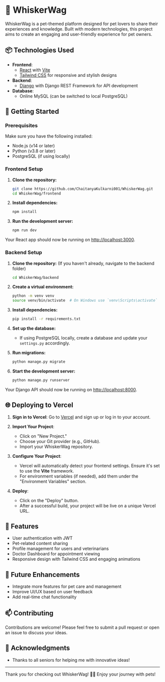 # 🐾 WhiskerWag

WhiskerWag is a pet-themed platform designed for pet lovers to share their experiences and knowledge. Built with modern technologies, this project aims to create an engaging and user-friendly experience for pet owners.

## 📦 Technologies Used

- **Frontend**: 
  - [React](https://reactjs.org/) with [Vite](https://vitejs.dev/)
  - [Tailwind CSS](https://tailwindcss.com/) for responsive and stylish designs
- **Backend**: 
  - [Django](https://www.djangoproject.com/) with Django REST Framework for API development
- **Database**: 
  - Online MySQL (can be switched to local PostgreSQL)

## 🚀 Getting Started

### Prerequisites

Make sure you have the following installed:

- Node.js (v14 or later)
- Python (v3.8 or later)
- PostgreSQL (if using locally)

### Frontend Setup

1. **Clone the repository:**
   ```bash
   git clone https://github.com/ChaitanyaKulkarni001/WhiskerWag.git
   cd WhiskerWag/frontend
   ```

2. **Install dependencies:**
   ```bash
   npm install
   ```

3. **Run the development server:**
   ```bash
   npm run dev
   ```

Your React app should now be running on [http://localhost:3000](http://localhost:3000).

### Backend Setup

1. **Clone the repository:**
   (If you haven't already, navigate to the backend folder)
   ```bash
   cd WhiskerWag/backend
   ```

2. **Create a virtual environment:**
   ```bash
   python -m venv venv
   source venv/bin/activate  # On Windows use `venv\Scripts\activate`
   ```

3. **Install dependencies:**
   ```bash
   pip install -r requirements.txt
   ```

4. **Set up the database:**
   - If using PostgreSQL locally, create a database and update your `settings.py` accordingly.

5. **Run migrations:**
   ```bash
   python manage.py migrate
   ```

6. **Start the development server:**
   ```bash
   python manage.py runserver
   ```

Your Django API should now be running on [http://localhost:8000](http://localhost:8000).

## 🌐 Deploying to Vercel

1. **Sign in to Vercel**: Go to [Vercel](https://vercel.com/) and sign up or log in to your account.

2. **Import Your Project**:
   - Click on "New Project."
   - Choose your Git provider (e.g., GitHub).
   - Import your WhiskerWag repository.

3. **Configure Your Project**:
   - Vercel will automatically detect your frontend settings. Ensure it's set to use the **Vite** framework.
   - For environment variables (if needed), add them under the "Environment Variables" section.

4. **Deploy**:
   - Click on the "Deploy" button.
   - After a successful build, your project will be live on a unique Vercel URL.

## 📖 Features

- User authentication with JWT
- Pet-related content sharing
- Profile management for users and veterinarians
- Doctor Dashboard for appointment viewing
- Responsive design with Tailwind CSS and engaging animations

## 🌟 Future Enhancements

- Integrate more features for pet care and management
- Improve UI/UX based on user feedback
- Add real-time chat functionality

## 📫 Contributing

Contributions are welcome! Please feel free to submit a pull request or open an issue to discuss your ideas.

## 🎉 Acknowledgments

- Thanks to all seniors for helping me with innovative ideas!

---

Thank you for checking out WhiskerWag! 🐶🐱 Enjoy your journey with pets!
